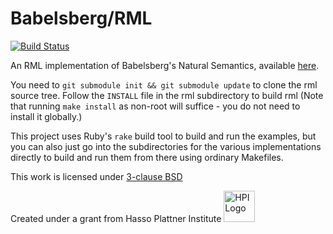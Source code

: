 Babelsberg/RML
==============

[![Build Status](https://travis-ci.org/babelsberg/babelsberg-rml.svg?branch=master)](https://travis-ci.org/babelsberg/babelsberg-rml)

An RML implementation of Babelsberg's Natural Semantics, available [here](http://www.vpri.org/pdf/tr2014002_babelsberg.pdf).

You need to `git submodule init && git submodule update` to clone the
rml source tree. Follow the `INSTALL` file in the rml subdirectory to
build rml (Note that running `make install` as non-root will
suffice - you do not need to install it globally.)

This project uses Ruby's `rake` build tool to build and run the
examples, but you can also just go into the subdirectories for the
various implementations directly to build and run them from there
using ordinary Makefiles.


This work is licensed under [3-clause BSD](https://github.com/babelsberg/babelsberg-js/blob/master/LICENSE)

Created under a grant from Hasso Plattner Institute <img src="http://upload.wikimedia.org/wikipedia/de/c/c9/Hpi_logo.png" alt="HPI Logo" width="50" height="50"/>
